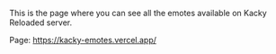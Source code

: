This is the page where you can see all the emotes available on Kacky Reloaded server.

Page: https://kacky-emotes.vercel.app/
